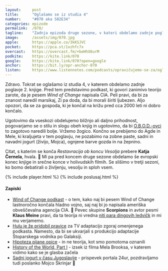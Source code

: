 ```yaml
---
layout: 	post
title:  	"Oglašamo se iz studia 4"
number: 	"#070 aka S02E34"
categories:	epizode
permalink:	/070/
tagline: 	"Zadnja epizoda druge sezone, v kateri obdelamo zadnje poglavje Restavracije ob koncu Vesolja. Citat prebere Katja Černela."
image:		/assets/img/070.jpg
apple:		https://apple.co/3kKSJVC
pocket:		https://pca.st/1xzhfc7x
overcast:	https://overcast.fm/+beHhX6urM
podkite:	https://kite.link/070
google:		https://kite.link/070?open=google
anchor:		https://bit.ly/opr-anchor-070
listen:		https://www.listennotes.com/podcasts/opravičujemo-se-za/oglašamo-se-iz-studia-4-743him-u8ra/embed/
---
```


Zdravo. Tokrat se oglašamo iz studia 4, v katerem obdelamo zadnje poglavje 2. knjige. Pred tem predstavimo podkast, ki govori zanimivo teorijo zarote, da je pesem _Wind of Change_ napisala CIA. Peli pravi, da bi za znanost naredil marsikaj, Zi pa doda, da bi morali širiti ljubezen. Aljo opozori, da se za gospoda, ki je končal na križu pred cca 2000 leti ni dobro končalo.

Ugotovimo da vseskozi obdelujemo bližnjo ali daljno prihodnost, pogovarjamo se o stilu in slogu obeh knjig in ugotovimo, da bi [O.B.O.D.-ovci](https://apparatus.si/oddaja/obod/) to zagotovo naredili bolje. Vržemo žogico. Končno se prebijemo do Agde in Mele, ki kraljujeta v tem poglavju, ne pozabimo na zobne paste, sadni in navadni jogurt (živijo, Mojca), ognjene barve gozda in na žepnino.

Citat, s katerim se konča _Restavracija ob koncu Vesolja_ prebere **Katja Černela**, hvala. 🙏 Mi pa pred koncem druge sezone obdelamo še evropski konec knjige in srečne konce v holivudskih filmih. Se slišimo v tretji sezoni, ko bomo debatirali o življenju, vesolju in sploh vsem.

{% include player.html %}
{% include poslusaj.html %}

<!--break-->

#### Zapiski

- [Wind of Change podkast](https://crooked.com/podcast-series/wind-of-change/) - o tem, kako naj bi pesem Wind of Change lastnoročno končala hladno vojno, saj naj bi jo napisala ameriška obveščevalna agencija CIA. 🤯 Pevec skupine **Scorpions** in avtor pesmi **Klaus Meine** pravi, da ta teorija ni vredna [niti para dingovih ledvičk](https://www.blabbermouth.net/news/klaus-meine-says-rumor-that-cia-wrote-scorpions-wind-of-change-shows-how-powerful-music-can-be/) in mi mu verjamemo. 
- [Hulu je že pridobil pravice](https://deadline.com/2020/12/hulu-tv-adaptation-of-rock-n-roll-spy-podcast-wind-of-change-1234657182/) za TV adaptacijo zgoraj omenjenega podkasta. Namesto, da bi se ukvarjali s produkcijo adaptacije Štoparskega vodnika po Galaksiji.
- [Hipoteza pijane opice](https://en.wikipedia.org/wiki/Drunken_monkey_hypothesis) - in ne teorija, kot smo pomotoma oznanili
- [History of the World, Part I](https://www.youtube.com/watch?v=KVSBxu14gdg) - izsek iz filma Mela Brooksa, v katerem vidimo kako se je glasba začela
- [Sadni jogurt v času Jugoslavije](https://www.24ur.com/novice/slovenija/kdaj-smo-v-sloveniji-zares-dobili-sadne-jogurte.html) - prispevek portala 24ur, pozdravljamo tudi poslanko Mojco Škrinjar 👋